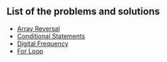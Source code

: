## List of the problems and solutions

- [Array Reversal](https://github.com/nishant05gaurav/Hackerrank_Problem_Solutions/blob/main/C-Language/Array_Reversal.c)
- [Conditional Statements](https://github.com/nishant05gaurav/Hackerrank_Problem_Solutions/blob/main/C-Language/Conditional_Statements_in_C.c)
- [Digital Frequency](https://github.com/nishant05gaurav/Hackerrank_Problem_Solutions/blob/main/C-Language/Digital_Frequency.c)
- [For Loop](https://github.com/nishant05gaurav/Hackerrank_Problem_Solutions/blob/main/C-Language/For_Loop_In_C.c)
